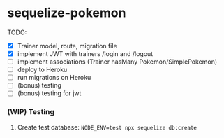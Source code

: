 # sequelize-pokemon

TODO:

- [x] Trainer model, route, migration file
- [x] implement JWT with trainers /login and /logout
- [ ] implement associations (Trainer hasMany Pokemon/SimplePokemon)
- [ ] deploy to Heroku
- [ ] run migrations on Heroku
- [ ] (bonus) testing
- [ ] (bonus) testing for jwt

### (WIP) Testing

1. Create test database: `NODE_ENV=test npx sequelize db:create`

